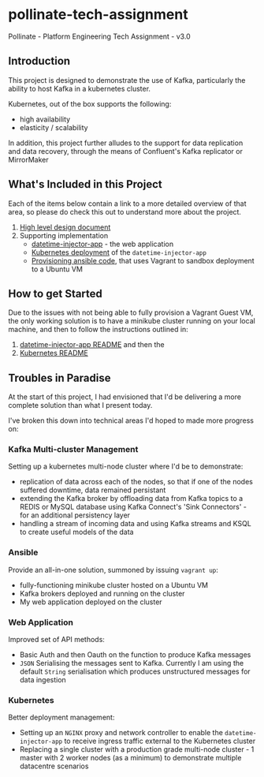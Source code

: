 # pollinate-tech-assignment
Pollinate - Platform Engineering Tech Assignment - v3.0

## Introduction

This project is designed to demonstrate the use of Kafka, particularly the ability to host Kafka in a kubernetes cluster.

Kubernetes, out of the box supports the following:

- high availability
- elasticity / scalability

In addition, this project further alludes to the support for data replication and data recovery, through the means of Confluent's Kafka replicator or MirrorMaker

## What's Included in this Project

Each of the items below contain a link to a more detailed overview of that area, so please do check this out to understand more about the project.

1. [High level design document](HLD.pdf)
2. Supporting implementation
   - [datetime-injector-app](datetime-injector-app/README.md) - the web application
   - [Kubernetes deployment](kubernetes/README.md) of the `datetime-injector-app`
   - [Provisioning ansible code](provision-environment/README.md), that uses Vagrant to sandbox deployment to a Ubuntu VM

## How to get Started

Due to the issues with not being able to fully provision a Vagrant Guest VM, the only working solution is to have a minikube cluster running on your local machine, and then to follow the instructions outlined in:

1. [datetime-injector-app README](datetime-injector-app/README.md) and then the
2. [Kubernetes README](kubernetes/README.md)

## Troubles in Paradise

At the start of this project, I had envisioned that I'd be delivering a more complete solution than what I present today. 

I've broken this down into technical areas I'd hoped to made  more progress on:

### Kafka Multi-cluster Management

Setting up a kubernetes multi-node cluster where I'd be to demonstrate:

- replication of data across each of the nodes, so that if one of the nodes suffered downtime, data remained persistant
- extending the Kafka broker by offloading data from Kafka topics to a REDIS or MySQL database using Kafka Connect's 'Sink Connectors' - for an additional persistency layer
- handling a stream of incoming data and using Kafka streams and KSQL to create useful models of the data

### Ansible

Provide an all-in-one solution, summoned by issuing `vagrant up`:

- fully-functioning minikube cluster hosted on a Ubuntu VM
- Kafka brokers deployed and running on the cluster
- My web application deployed on the cluster

### Web Application

Improved set of API methods:

- Basic Auth and then Oauth on the function to produce Kafka messages
- `JSON` Serialising the messages sent to Kafka. Currently I am using the default `String` serialisation which produces unstructured messages for data ingestion

### Kubernetes

Better deployment management:

- Setting up an `NGINX` proxy and network controller to enable the `datetime-injector-app` to receive ingress traffic external to the Kubernetes cluster
- Replacing a single cluster with a production grade multi-node cluster - 1 master with 2 worker nodes (as a minimum) to demonstrate multiple datacentre scenarios 
